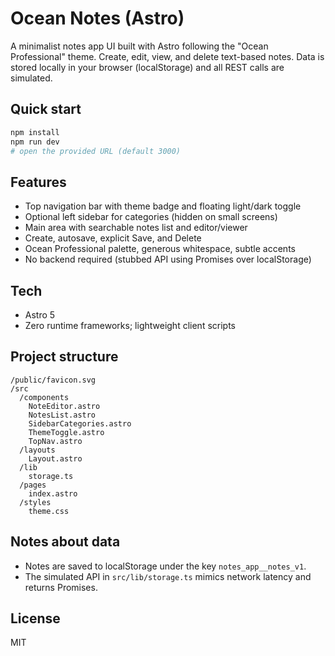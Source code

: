 # Ocean Notes (Astro)

A minimalist notes app UI built with Astro following the "Ocean Professional" theme. Create, edit, view, and delete text-based notes. Data is stored locally in your browser (localStorage) and all REST calls are simulated.

## Quick start

```bash
npm install
npm run dev
# open the provided URL (default 3000)
```

## Features

- Top navigation bar with theme badge and floating light/dark toggle
- Optional left sidebar for categories (hidden on small screens)
- Main area with searchable notes list and editor/viewer
- Create, autosave, explicit Save, and Delete
- Ocean Professional palette, generous whitespace, subtle accents
- No backend required (stubbed API using Promises over localStorage)

## Tech

- Astro 5
- Zero runtime frameworks; lightweight client scripts

## Project structure

```
/public/favicon.svg
/src
  /components
    NoteEditor.astro
    NotesList.astro
    SidebarCategories.astro
    ThemeToggle.astro
    TopNav.astro
  /layouts
    Layout.astro
  /lib
    storage.ts
  /pages
    index.astro
  /styles
    theme.css
```

## Notes about data

- Notes are saved to localStorage under the key `notes_app__notes_v1`.
- The simulated API in `src/lib/storage.ts` mimics network latency and returns Promises.

## License

MIT
